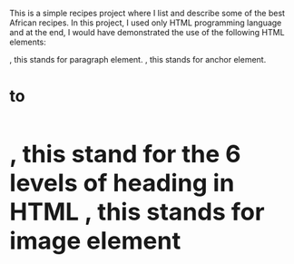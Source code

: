 This is a simple recipes project where I list and describe some of the best African recipes. In this project, I used only HTML programming language and at the end, I would have demonstrated the use of the following HTML elements:
<p>, this stands for paragraph element.
<a>, this stands for anchor element.
<h1> to <h2>, this stand for the 6 levels of heading in HTML
<img>, this stands for image element
